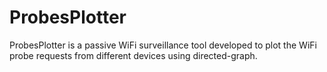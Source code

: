 # ProbesPlotter
ProbesPlotter is a passive WiFi surveillance tool developed to plot the WiFi probe requests from different devices using directed-graph.
